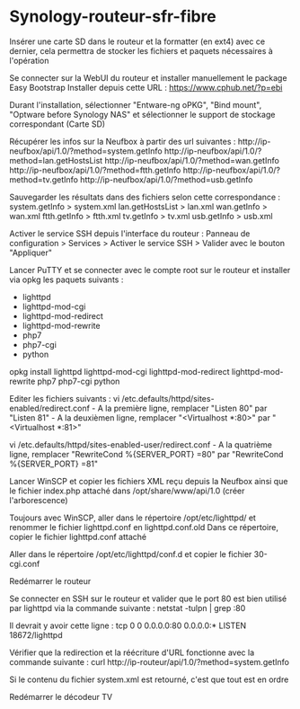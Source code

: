 # Synology-routeur-sfr-fibre

Insérer une carte SD dans le routeur et la formatter (en ext4) avec ce dernier, cela permettra de stocker les fichiers et paquets nécessaires à l'opération

Se connecter sur la WebUI du routeur et installer manuellement le package Easy Bootstrap Installer depuis cette URL :
https://www.cphub.net/?p=ebi

Durant l'installation, sélectionner "Entware-ng oPKG", "Bind mount", "Optware before Synology NAS" et sélectionner le support de stockage correspondant (Carte SD)

Récupérer les infos sur la Neufbox à partir des url suivantes :
http://ip-neufbox/api/1.0/?method=system.getInfo
http://ip-neufbox/api/1.0/?method=lan.getHostsList
http://ip-neufbox/api/1.0/?method=wan.getInfo
http://ip-neufbox/api/1.0/?method=ftth.getInfo
http://ip-neufbox/api/1.0/?method=tv.getInfo
http://ip-neufbox/api/1.0/?method=usb.getInfo

Sauvegarder les résultats dans des fichiers selon cette correspondance :
system.getInfo		>	system.xml
lan.getHostsList	>	lan.xml
wan.getInfo		>	wan.xml
ftth.getInfo		>	ftth.xml
tv.getInfo		>	tv.xml
usb.getInfo		>	usb.xml

Activer le service SSH depuis l'interface du routeur :
Panneau de configuration > Services > Activer le service SSH > Valider avec le bouton "Appliquer"

Lancer PuTTY et se connecter avec le compte root sur le routeur et installer via opkg les paquets suivants :
- lighttpd
- lighttpd-mod-cgi
- lighttpd-mod-redirect
- lighttpd-mod-rewrite
- php7
- php7-cgi
- python

opkg install lighttpd lighttpd-mod-cgi lighttpd-mod-redirect lighttpd-mod-rewrite php7 php7-cgi python

Editer les fichiers suivants :
vi /etc.defaults/httpd/sites-enabled/redirect.conf
	- A la première ligne, remplacer "Listen 80" par "Listen 81"
	- A la deuxièmen ligne, remplacer "<Virtualhost *:80>" par "<Virtualhost *:81>"

vi /etc.defaults/httpd/sites-enabled-user/redirect.conf
	- A la quatrième ligne, remplacer "RewriteCond %{SERVER_PORT} =80" par "RewriteCond %{SERVER_PORT} =81"

Lancer WinSCP et copier les fichiers XML reçu depuis la Neufbox ainsi que le fichier index.php attaché dans /opt/share/www/api/1.0 (créer l'arborescence)

Toujours avec WinSCP, aller dans le répertoire /opt/etc/lighttpd/ et renommer le fichier lighttpd.conf en lighttpd.conf.old
Dans ce répertoire, copier le fichier lighttpd.conf attaché

Aller dans le répertoire /opt/etc/lighttpd/conf.d et copier le fichier 30-cgi.conf

Redémarrer le routeur

Se connecter en SSH sur le routeur et valider que le port 80 est bien utilisé par lighttpd via la commande suivante :
netstat -tulpn | grep :80

Il devrait y avoir cette ligne :
tcp        0      0 0.0.0.0:80              0.0.0.0:*               LISTEN      18672/lighttpd

Vérifier que la redirection et la réécriture d'URL fonctionne avec la commande suivante :
curl http://ip-routeur/api/1.0/?method=system.getInfo

Si le contenu du fichier system.xml est retourné, c'est que tout est en ordre

Redémarrer le décodeur TV
